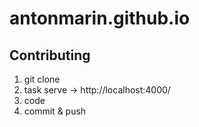 # antonmarin.github.io

## Contributing

1. git clone
1. task serve -> http://localhost:4000/
1. code
1. commit & push
